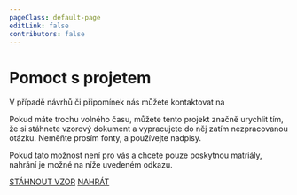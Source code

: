 ```yaml
---
pageClass: default-page
editLink: false
contributors: false
---
```


# Pomoct s projetem

V případě návrhů či připomínek nás můžete kontaktovat na <Badge type="warning" text="moumirrai@protonmail.com" vertical="middle" />

Pokud máte trochu volného času, můžete tento projekt značně urychlit tím, že si stáhnete vzorový dokument a vypracujete do něj zatím nezpracovanou otázku. Neměňte prosím fonty, a používejte nadpisy.

Pokud tato možnost není pro vás a chcete pouze poskytnou matriály, nahrání je možné na níže uvedeném odkazu.

<div class="buttons">
  <a href="/other/template.docx" target="_blank" class="secondary_button">STÁHNOUT VZOR</a>
  <a href="https://mega.nz/megadrop/kqKInvroV94" target="_blank" class="upload_button">NAHRÁT</a>
</div>
<br>
